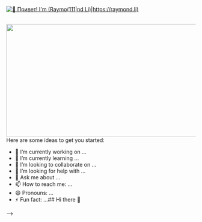 [<img src="https://raw.githubusercontent.com/Raymo111/Raymo111/master/intro.gif" alt="👋 Привет! I'm (Raymo(111|nd Li)|https://raymond.li)" title="👋 Привет! I'm (Raymo(111|nd Li)|https://raymond.li)"/>](https://raymond.li/)

<br clear="both">

<div align="center">
  <img height="300" width="600" src="https://user-images.githubusercontent.com/74038190/225813708-98b745f2-7d22-48cf-9150-083f1b00d6c9.gif"  />
</div>
Here are some ideas to get you started:

- 🔭 I’m currently working on ...
- 🌱 I’m currently learning ...
- 👯 I’m looking to collaborate on ...
- 🤔 I’m looking for help with ...
- 💬 Ask me about ...
- 📫 How to reach me: ...
- 😄 Pronouns: ...
- ⚡ Fun fact: ...## Hi there 👋


-->

